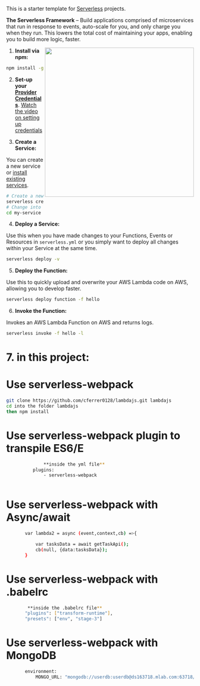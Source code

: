 This is a starter template for [Serverless](https://serverless.com/framework/) projects.


**The Serverless Framework** – Build applications comprised of microservices that run in response to events, auto-scale for you, and only charge you when they run.  This lowers the total cost of maintaining your apps, enabling you to build more logic, faster.

<img align="right" width="400" src="https://s3-us-west-2.amazonaws.com/assets.site.serverless.com/email/sls-getting-started.gif" />

1. **Install via npm:**
  ```bash
  npm install -g serverless
  ```

2. **Set-up your [Provider Credentials](./docs/providers/aws/guide/credentials.md)**. [Watch the video on setting up credentials](https://www.youtube.com/watch?v=HSd9uYj2LJA)

3. **Create a Service:**

  You can create a new service or [install existing services](#how-to-install-a-service).
  ```bash
  # Create a new Serverless Service/Project
  serverless create --template aws-nodejs --path my-service
  # Change into the newly created directory
  cd my-service
  ```

4. **Deploy a Service:**

  Use this when you have made changes to your Functions, Events or Resources in `serverless.yml` or you simply want to deploy all changes within your Service at the same time.
  ```bash
  serverless deploy -v
  ```

5. **Deploy the Function:**

  Use this to quickly upload and overwrite your AWS Lambda code on AWS, allowing you to develop faster.
  ```bash
  serverless deploy function -f hello
  ```

6. **Invoke the Function:**

 Invokes an AWS Lambda Function on AWS and returns logs.
  ```bash
  serverless invoke -f hello -l
  ```
# 7. **in this project:**
  # Use serverless-webpack
   ```bash
   git clone https://github.com/cferrer0128/lambdajs.git lambdajs
   cd into the folder lambdajs
   then npm install
  

  ```
  # Use serverless-webpack plugin to transpile ES6/E
  ```bash
                **inside the yml file**
            plugins:
                - serverless-webpack
        
  ```
# Use serverless-webpack with Async/await
 ```bash
        var lambda2 = async (event,context,cb) =>{

            var tasksData = await getTaskApi();
            cb(null, {data:tasksData});
        }
 ```
 # Use serverless-webpack with .babelrc
 ```bash  
         **inside the .babelrc file**
        "plugins": ["transform-runtime"],
        "presets": ["env", "stage-3"]
 ```
# Use serverless-webpack with MongoDB
 ```bash
        environment: 
            MONGO_URL: "mongodb://userdb:userdb@ds163718.mlab.com:63718/cferrerdb"  
 ```
  
